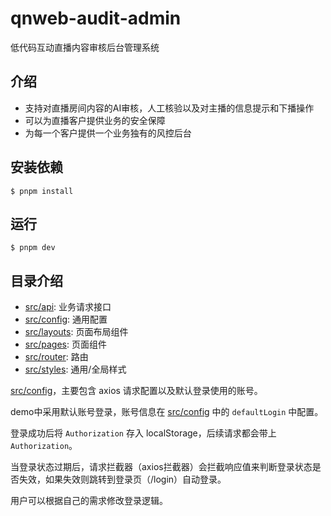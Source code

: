# qnweb-audit-admin

低代码互动直播内容审核后台管理系统

## 介绍

* 支持对直播房间内容的AI审核，人工核验以及对主播的信息提示和下播操作
* 可以为直播客户提供业务的安全保障
* 为每一个客户提供一个业务独有的风控后台

## 安装依赖

```shell
$ pnpm install
```

## 运行

```shell
$ pnpm dev
```

## 目录介绍

* [src/api](./src/api): 业务请求接口
* [src/config](./src/config): 通用配置
* [src/layouts](./src/layouts): 页面布局组件
* [src/pages](./src/pages): 页面组件
* [src/router](./src/router): 路由
* [src/styles](./src/styles): 通用/全局样式

[src/config](./src/config)，主要包含 axios 请求配置以及默认登录使用的账号。

demo中采用默认账号登录，账号信息在 [src/config](./src/config) 中的 `defaultLogin` 中配置。

登录成功后将 `Authorization` 存入 localStorage，后续请求都会带上 `Authorization`。

当登录状态过期后，请求拦截器（axios拦截器）会拦截响应值来判断登录状态是否失效，如果失效则跳转到登录页（/login）自动登录。

用户可以根据自己的需求修改登录逻辑。
